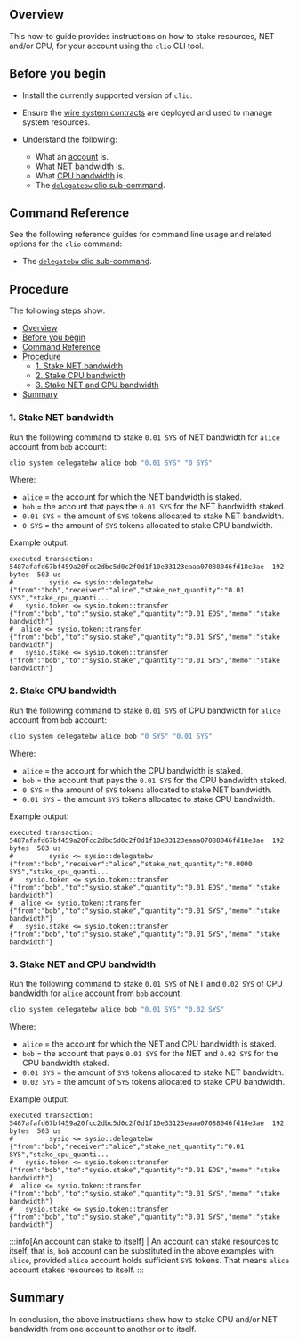 ## Overview

This how-to guide provides instructions on how to stake resources, NET and/or CPU, for your account using the `clio` CLI tool.

## Before you begin

* Install the currently supported version of `clio`.

* Ensure the [wire system contracts](https://github.com/Wire-Network/wire-system-contracts) are deployed and used to manage system resources.

* Understand the following:
  * What an [account](/docs/introduction/glossary.md#account) is.
  * What [NET bandwidth](/docs/introduction/glossary.md#net) is.
  * What [CPU bandwidth](/docs/introduction/glossary.md#cpu) is.
  * The [`delegatebw` clio sub-command](../command-reference/system/system-delegatebw.md).

## Command Reference

See the following reference guides for command line usage and related options for the `clio` command:

* The [`delegatebw` clio sub-command](../command-reference/system/system-delegatebw.md).

## Procedure

The following steps show:

* [Overview](#overview)
* [Before you begin](#before-you-begin)
* [Command Reference](#command-reference)
* [Procedure](#procedure)
  * [1. Stake NET bandwidth](#1-stake-net-bandwidth)
  * [2. Stake CPU bandwidth](#2-stake-cpu-bandwidth)
  * [3. Stake NET and CPU bandwidth](#3-stake-net-and-cpu-bandwidth)
* [Summary](#summary)

### 1. Stake NET bandwidth

Run the following command to stake `0.01 SYS` of NET bandwidth for `alice` account from `bob` account:

```sh
clio system delegatebw alice bob "0.01 SYS" "0 SYS"
```

Where:

* `alice` = the account for which the NET bandwidth is staked.
* `bob` = the account that pays the `0.01 SYS` for the NET bandwidth staked.
* `0.01 SYS` = the amount of `SYS` tokens allocated to stake NET bandwidth.
* `0 SYS` = the amount of `SYS` tokens allocated to stake CPU bandwidth.

Example output:

```console
executed transaction: 5487afafd67bf459a20fcc2dbc5d0c2f0d1f10e33123eaaa07088046fd18e3ae  192 bytes  503 us
#         sysio <= sysio::delegatebw            {"from":"bob","receiver":"alice","stake_net_quantity":"0.01 SYS","stake_cpu_quanti...
#   sysio.token <= sysio.token::transfer        {"from":"bob","to":"sysio.stake","quantity":"0.01 EOS","memo":"stake bandwidth"}
#  alice <= sysio.token::transfer        {"from":"bob","to":"sysio.stake","quantity":"0.01 SYS","memo":"stake bandwidth"}
#   sysio.stake <= sysio.token::transfer        {"from":"bob","to":"sysio.stake","quantity":"0.01 SYS","memo":"stake bandwidth"}
```

### 2. Stake CPU bandwidth

Run the following command to stake `0.01 SYS` of CPU bandwidth for `alice` account from `bob` account:

```sh
clio system delegatebw alice bob "0 SYS" "0.01 SYS"
```

Where:

* `alice` = the account for which the CPU bandwidth is staked.
* `bob` = the account that pays the `0.01 SYS` for the CPU bandwidth staked.
* `0 SYS` = the amount of `SYS` tokens allocated to stake NET bandwidth.
* `0.01 SYS` = the amount `SYS` tokens allocated to stake CPU bandwidth.

Example output:

```console
executed transaction: 5487afafd67bf459a20fcc2dbc5d0c2f0d1f10e33123eaaa07088046fd18e3ae  192 bytes  503 us
#         sysio <= sysio::delegatebw            {"from":"bob","receiver":"alice","stake_net_quantity":"0.0000 SYS","stake_cpu_quanti...
#   sysio.token <= sysio.token::transfer        {"from":"bob","to":"sysio.stake","quantity":"0.01 EOS","memo":"stake bandwidth"}
#  alice <= sysio.token::transfer        {"from":"bob","to":"sysio.stake","quantity":"0.01 SYS","memo":"stake bandwidth"}
#   sysio.stake <= sysio.token::transfer        {"from":"bob","to":"sysio.stake","quantity":"0.01 SYS","memo":"stake bandwidth"}
```

### 3. Stake NET and CPU bandwidth

Run the following command to stake `0.01 SYS` of NET and `0.02 SYS` of CPU bandwidth for `alice` account from `bob` account:

```sh
clio system delegatebw alice bob "0.01 SYS" "0.02 SYS"
```

Where:

* `alice` = the account for which the NET and CPU bandwidth is staked.
* `bob` = the account that pays `0.01 SYS` for the NET and `0.02 SYS` for the CPU bandwidth staked.
* `0.01 SYS` = the amount of `SYS` tokens allocated to stake NET bandwidth.
* `0.02 SYS` = the amount of `SYS` tokens allocated to stake CPU bandwidth.

Example output:

```console
executed transaction: 5487afafd67bf459a20fcc2dbc5d0c2f0d1f10e33123eaaa07088046fd18e3ae  192 bytes  503 us
#         sysio <= sysio::delegatebw            {"from":"bob","receiver":"alice","stake_net_quantity":"0.01 SYS","stake_cpu_quanti...
#   sysio.token <= sysio.token::transfer        {"from":"bob","to":"sysio.stake","quantity":"0.01 EOS","memo":"stake bandwidth"}
#  alice <= sysio.token::transfer        {"from":"bob","to":"sysio.stake","quantity":"0.01 SYS","memo":"stake bandwidth"}
#   sysio.stake <= sysio.token::transfer        {"from":"bob","to":"sysio.stake","quantity":"0.01 SYS","memo":"stake bandwidth"}
```

:::info[An account can stake to itself]
| An account can stake resources to itself, that is, `bob` account can be substituted in the above examples with `alice`, provided `alice` account holds sufficient `SYS` tokens. That means `alice` account stakes resources to itself.
:::

## Summary

In conclusion, the above instructions show how to stake CPU and/or NET bandwidth from one account to another or to itself.
